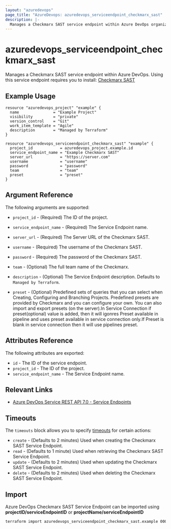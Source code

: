 ```yaml
---
layout: "azuredevops"
page_title: "AzureDevops: azuredevops_serviceendpoint_checkmarx_sast"
description: |-
  Manages a Checkmarx SAST service endpoint within Azure DevOps organization.
---
```


# azuredevops_serviceendpoint_checkmarx_sast

Manages a Checkmarx SAST service endpoint within Azure DevOps. Using this service endpoint requires you to install: [Checkmarx SAST](https://marketplace.visualstudio.com/items?itemName=checkmarx.cxsast)

## Example Usage

```hcl
resource "azuredevops_project" "example" {
  name               = "Example Project"
  visibility         = "private"
  version_control    = "Git"
  work_item_template = "Agile"
  description        = "Managed by Terraform"
}

resource "azuredevops_serviceendpoint_checkmarx_sast" "example" {
  project_id            = azuredevops_project.example.id
  service_endpoint_name = "Example Checkmarx SAST"
  server_url            = "https://server.com"
  username              = "username"
  password              = "password"
  team                  = "team"
  preset                = "preset"
}
```

## Argument Reference

The following arguments are supported:

* `project_id` - (Required) The ID of the project.

* `service_endpoint_name` - (Required) The Service Endpoint name.

* `server_url` - (Required) The Server URL of the Checkmarx SAST.

* `username` - (Required) The username of the Checkmarx SAST.

* `password` - (Required) The password of the Checkmarx SAST.

* `team` - (Optional) The full team name of the Checkmarx.

* `description` - (Optional) The Service Endpoint description. Defaults to `Managed by Terraform`.

* `preset` - (Optional) Predefined sets of queries that you can select when Creating, Configuring and Branching Projects. Predefined presets are provided by Checkmarx and you can configure your own. You can also import and export presets (on the server).In Service Connection if preset(optional) value is added, then it will igonres Preset available in pipeline and uses preset available in service connection only.If Preset is blank in service connection then it will use pipelines preset.


## Attributes Reference

The following attributes are exported:

* `id` - The ID of the service endpoint.
* `project_id` - The ID of the project.
* `service_endpoint_name` - The Service Endpoint name.

## Relevant Links

- [Azure DevOps Service REST API 7.0 - Service Endpoints](https://docs.microsoft.com/en-us/rest/api/azure/devops/serviceendpoint/endpoints?view=azure-devops-rest-7.0)

## Timeouts

The `timeouts` block allows you to specify [timeouts](https://developer.hashicorp.com/terraform/language/resources/syntax#operation-timeouts) for certain actions:

* `create` - (Defaults to 2 minutes) Used when creating the Checkmarx SAST Service Endpoint.
* `read` - (Defaults to 1 minute) Used when retrieving the Checkmarx SAST Service Endpoint.
* `update` - (Defaults to 2 minutes) Used when updating the Checkmarx SAST Service Endpoint.
* `delete` - (Defaults to 2 minutes) Used when deleting the Checkmarx SAST Service Endpoint.

## Import

Azure DevOps Checkmarx SAST Service Endpoint can be imported using **projectID/serviceEndpointID** or **projectName/serviceEndpointID**

```sh
terraform import azuredevops_serviceendpoint_checkmarx_sast.example 00000000-0000-0000-0000-000000000000/00000000-0000-0000-0000-000000000000
```
